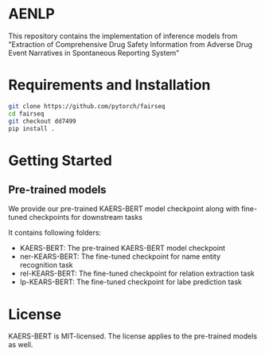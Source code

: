 # AENLP
This repository contains the implementation of inference models from "Extraction of Comprehensive Drug Safety Information from Adverse Drug Event Narratives in Spontaneous Reporting System"

# Requirements and Installation
``` bash
git clone https://github.com/pytorch/fairseq
cd fairseq
git checkout dd7499
pip install .
```

# Getting Started
## Pre-trained models
We provide our pre-trained KAERS-BERT model checkpoint along with fine-tuned checkpoints for downstream tasks

It contains following folders:
* KAERS-BERT: The pre-trained KAERS-BERT model checkpoint
* ner-KEARS-BERT: The fine-tuned checkpoint for name entity recognition task
* rel-KEARS-BERT: The fine-tuned checkpoint for relation extraction task
* lp-KEARS-BERT: The fine-tuned checkpoint for labe prediction task

# License
KAERS-BERT is MIT-licensed.
The license applies to the pre-trained models as well.
